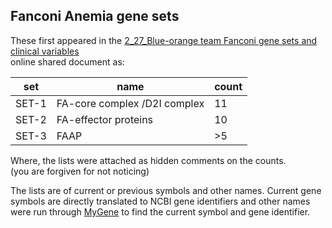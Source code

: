 
## Fanconi Anemia gene sets

These first appeared in the [2_27_Blue-orange team Fanconi gene sets and clinical variables](
https://docs.google.com/spreadsheets/d/1yX-5sfrC3vrahf4_k7-5rl4Oqzm853ollIMmUo1PTc0/edit#gid=1185309083)  
 online shared document as:
 
|set|name|count|  
|---|---|---|  
|SET-1| FA-core complex /D2I complex|11|
|SET-2| FA-effector proteins|10|
|SET-3| FAAP|>5|

Where, the lists were attached as hidden comments on the counts.  
(you are forgiven for not noticing)  

The lists are of current or previous symbols and other names.
Current gene symbols are directly translated to NCBI gene identifiers
and other names were run through [MyGene](http://myGene.info) to find the current symbol and
gene identifier.
